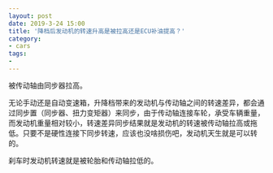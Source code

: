```yaml
---
layout: post
date: 2019-3-24 15:00
title: '降档后发动机的转速升高是被拉高还是ECU补油提高？'
category:
- cars
tags:
- 
---
```

被传动轴由同步器拉高。

无论手动还是自动变速箱，升降档带来的发动机与传动轴之间的转速差异，都会通过同步置（同步器、扭力变矩器）来同步，由于传动轴连接车轮，承受车辆重量，而发动机重量相对较小，转速差异同步结果就是发动机的转速被传动轴拉高或拖低。只要不是硬性连接下同步转速，应该也没啥损伤吧，发动机天生就是可以转的。

刹车时发动机转速就是被轮胎和传动轴拉低的。